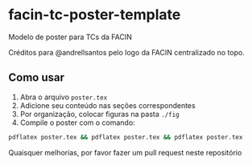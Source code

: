 # facin-tc-poster-template
Modelo de poster para TCs da FACIN

Créditos para @andrellsantos pelo logo da FACIN centralizado no topo.

## Como usar

1. Abra o arquivo ```poster.tex```
2. Adicione seu conteúdo nas seções correspondentes
3. Por organização, colocar figuras na pasta ```./fig```
4. Compile o poster com o comando:
```bash
pdflatex poster.tex && pdflatex poster.tex && pdflatex poster.tex
```

Quaisquer melhorias, por favor fazer um pull request neste repositório
